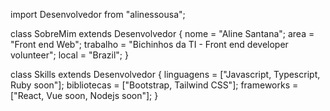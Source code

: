 import Desenvolvedor from "alinessousa";

class SobreMim extends Desenvolvedor {
  nome = "Aline Santana";
  area = "Front end Web";
  trabalho = "Bichinhos da TI - Front end developer volunteer";
  local = "Brazil";
}

class Skills extends Desenvolvedor {
  linguagens = ["Javascript, Typescript, Ruby soon"];
  bibliotecas = ["Bootstrap, Tailwind CSS"];
  frameworks = ["React, Vue soon, Nodejs soon"];
}
